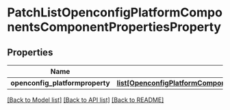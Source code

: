 # PatchListOpenconfigPlatformComponentsComponentPropertiesProperty

## Properties
Name | Type | Description | Notes
------------ | ------------- | ------------- | -------------
**openconfig_platformproperty** | [**list[OpenconfigPlatformComponentsOpenconfigplatformcomponentsPropertiesProperty]**](OpenconfigPlatformComponentsOpenconfigplatformcomponentsPropertiesProperty.md) |  | [optional] 

[[Back to Model list]](../README.md#documentation-for-models) [[Back to API list]](../README.md#documentation-for-api-endpoints) [[Back to README]](../README.md)



